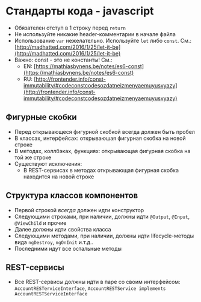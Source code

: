 Стандарты кода - javascript
===========================

- Обязателен отступ в 1 строку перед `return`
- Не используйте никакие header-комментарии в начале файла 
- Использование `var` нежелательно. Используйте `let` либо `const`. См.: [http://madhatted.com/2016/1/25/let-it-be](http://madhatted.com/2016/1/25/let-it-be)
- Важно: const - ​это не константы!​ См.:
    - EN: [https://mathiasbynens.be/notes/es6-const](https://mathiasbynens.be/notes/es6-const)
    - RU: [http://frontender.info/const-immutability/#codeconstcodesozdatneizmenyaemuyusvyazy](http://frontender.info/const-immutability/#codeconstcodesozdatneizmenyaemuyusvyazy)

Фигурные скобки
---------------

- Перед открывающеся фигурной скобкой всегда должен быть пробел
- В классах, интерфейсах: открываюшая фигурная скобка на новой строке
- В методах, коллбэках, функциях: открывающая фигурная скобка на той же строке
- Существуют исключения: 
  * В REST-сервисах в методах открывающая фигурная скобка находится на новой строке
  
Структура классов компонентов
-----------------------------

- Первой строкой *всегда* должен идти конструктор
- Следующими строками, при наличии, должны идти `@Output`, `@Input`, `@ViewChild` и прочие
- Далее должны идти свойства класса
- Следующими методами, при наличии, должны идти lifecycle-методы вида `ngDestroy`, `ngOnInit` и.т.д..
- Последними идут все остальные методы

REST-сервисы
------------

- Все REST-сервисы должны идти в паре со своим интерфейсом: `AccountRESTerviceInterface`, `AccountRESTService implements AccountRESTServiceInterface`